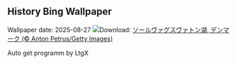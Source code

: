 ## History Bing Wallpaper
Wallpaper date: 2025-08-27
![](https://www.bing.com/th?id=OHR.FaroeLake_JA-JP5563873968_UHD.jpg&w=1000)Download: [ソールヴァグスヴァトン湖, デンマーク (© Anton Petrus/Getty Images)](https://www.bing.com/th?id=OHR.FaroeLake_JA-JP5563873968_UHD.jpg)

Auto get programm by LtgX
